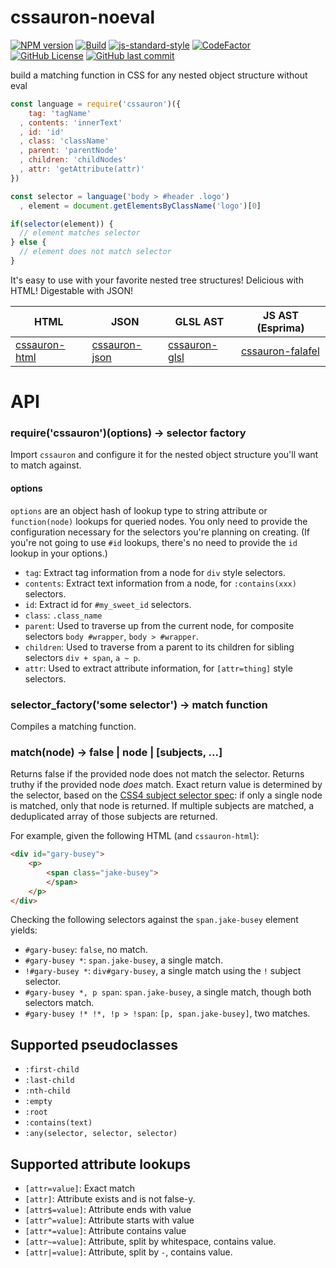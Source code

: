# cssauron-noeval

[![NPM version](https://img.shields.io/npm/v/cssauron-noeval.svg)](https://www.npmjs.com/package/cssauron-noeval)
[![Build](https://travis-ci.com/gofunky/cssauron-noeval.svg?branch=master)](https://travis-ci.com/gofunky/cssauron-noeval)
[![js-standard-style](https://img.shields.io/badge/code%20style-standard-brightgreen.svg)](http://standardjs.com/)
[![CodeFactor](https://www.codefactor.io/repository/github/gofunky/cssauron-noeval/badge)](https://www.codefactor.io/repository/github/gofunky/cssauron-noeval)
[![GitHub License](https://img.shields.io/github/license/gofunky/cssauron-noeval.svg)](https://github.com/gofunky/cssauron-noeval/blob/master/LICENSE)
[![GitHub last commit](https://img.shields.io/github/last-commit/gofunky/cssauron-noeval.svg)](https://github.com/gofunky/cssauron-noeval/commits/master)


build a matching function in CSS for any nested object structure without eval

```javascript
const language = require('cssauron')({
    tag: 'tagName'
  , contents: 'innerText'
  , id: 'id'
  , class: 'className'
  , parent: 'parentNode'
  , children: 'childNodes'
  , attr: 'getAttribute(attr)'
})

const selector = language('body > #header .logo')
  , element = document.getElementsByClassName('logo')[0]

if(selector(element)) {
  // element matches selector
} else {
  // element does not match selector
}
```

It's easy to use with your favorite nested tree structures!
Delicious with HTML! Digestable with JSON!

| HTML | JSON | GLSL AST | JS AST (Esprima) |
|------|------|----------|------------------------|
| [cssauron-html](http://npm.im/cssauron-html) | [cssauron-json](http://npm.im/cssauron-json) | [cssauron-glsl](http://npm.im/cssauron-glsl) | [cssauron-falafel](http://npm.im/cssauron-falafel) |


# API

### require('cssauron')(options) -> selector factory

Import `cssauron` and configure it for the nested object structure you'll
want to match against.

#### options

`options` are an object hash of lookup type to string attribute or `function(node)` lookups for queried
nodes. You only need to provide the configuration necessary for the selectors you're planning on creating.
(If you're not going to use `#id` lookups, there's no need to provide the `id` lookup in your options.)

* `tag`: Extract tag information from a node for `div` style selectors.
* `contents`: Extract text information from a node, for `:contains(xxx)` selectors.
* `id`: Extract id for `#my_sweet_id` selectors.
* `class`: `.class_name`
* `parent`: Used to traverse up from the current node, for composite selectors `body #wrapper`, `body > #wrapper`.
* `children`: Used to traverse from a parent to its children for sibling selectors `div + span`, `a ~ p`.
* `attr`: Used to extract attribute information, for `[attr=thing]` style selectors.

### selector_factory('some selector') -> match function

Compiles a matching function.

### match(node) -> false | node | [subjects, ...]

Returns false if the provided node does not match the selector. Returns truthy if the provided
node *does* match. Exact return value is determined by the selector, based on
the [CSS4 subject selector spec](http://dev.w3.org/csswg/selectors4/#subject): if only
a single node is matched, only that node is returned. If multiple subjects are matched,
a deduplicated array of those subjects are returned.

For example, given the following HTML (and `cssauron-html`):

```html
<div id="gary-busey">
    <p>
        <span class="jake-busey">
        </span>
    </p>
</div>
```

Checking the following selectors against the `span.jake-busey` element yields:

 - `#gary-busey`: `false`, no match.
 - `#gary-busey *`: `span.jake-busey`, a single match.
 - `!#gary-busey *`: `div#gary-busey`, a single match using the `!` subject selector.
 - `#gary-busey *, p span`: `span.jake-busey`, a single match, though both selectors match.
 - `#gary-busey !* !*, !p > !span`: `[p, span.jake-busey]`, two matches.

## Supported pseudoclasses 

 - `:first-child`
 - `:last-child`
 - `:nth-child`
 - `:empty`
 - `:root`
 - `:contains(text)`
 - `:any(selector, selector, selector)`

## Supported attribute lookups

 - `[attr=value]`: Exact match
 - `[attr]`: Attribute exists and is not false-y.
 - `[attr$=value]`: Attribute ends with value
 - `[attr^=value]`: Attribute starts with value
 - `[attr*=value]`: Attribute contains value
 - `[attr~=value]`: Attribute, split by whitespace, contains value.
 - `[attr|=value]`: Attribute, split by `-`, contains value.


